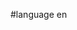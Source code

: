 #language en


<div style="overflow:auto;height:1px;">
[http://9umrx-free-movies.cn/23961464/index.html candy sweet sixteen theme ideas]
[http://9umtd-free-movies.cn/05975987/index.html hardcore cartel]
[http://9umto-free-movies.cn/33385093/index.html i had sex with my dog]
[http://9umug-free-movies.cn/73933155/index.html viewing kid porn]
[http://9umuw-free-movies.cn/03277909/index.html massage clinic ct]
[http://9umre-free-movies.cn/26043805/index.html ingen sex]
[http://9umrv-free-movies.cn/60589692/index.html asian petite pussy]
[http://9umwy-free-movies.cn/42839151/index.html servizio civile nazionale graduatoria]
[http://9umuo-free-movies.cn/49573751/index.html texas soccer camps boys and girls]
[http://9umrg-free-movies.cn/88852685/index.html felching sex]
[http://9umwc-free-movies.cn/13541750/ospedale-vito-fazzi.html ospedale vito fazzi]
[http://9umxh-free-movies.cn/63602764/montaggio-ventole.html montaggio ventole]
[http://9umty-free-movies.cn/59168269/index.html asian furniture tea table]
[http://9umts-free-movies.cn/16801758/index.html vasectomy testimonial]
[http://9umsk-free-movies.cn/03306078/index.html notorious productions adult]
[http://9umuj-free-movies.cn/93585746/index.html sheep+picture]
[http://9umri-free-movies.cn/81390718/index.html photo porn star]
[http://9umrc-free-movies.cn/49353030/index.html adult hardy boy fan fiction]
[http://9umwb-free-movies.cn/22132752/index.html foto porno dragon ball]
[http://9umrb-free-movies.cn/29801141/index.html preteenmodel non-nude]
[http://9umso-free-movies.cn/93914019/index.html erotica writers conference]
[http://9umrj-free-movies.cn/66115815/index.html french rape films]
[http://9umuw-free-movies.cn/77357267/index.html watching yourself masturbate]
[http://9umsq-free-movies.cn/24521132/index.html peeing in my jeans]
[http://9umug-free-movies.cn/09108490/index.html gross femme]
[http://9umre-free-movies.cn/31026313/index.html tropical cylone larry warnings]
[http://9umrm-free-movies.cn/08207446/index.html feeding baby moles]
[http://9umup-free-movies.cn/91069347/index.html free exibition porn movies]
[http://9umyx-free-movies.cn/64737093/acroservizi-fineco.html acroservizi fineco]
[http://9umwl-free-movies.cn/99529227/index.html benoit d azy]
[http://9umyq-free-movies.cn/80421274/tesina-pascoli.html tesina pascoli]
[http://9umsj-free-movies.cn/60017360/index.html milf ranger]
[http://9umro-free-movies.cn/96173845/index.html free college coeds nude]
[http://9umri-free-movies.cn/99921810/index.html massage michigan school]
[http://9umwl-free-movies.cn/19030500/index.html anal first lesbo]
[http://9umyn-free-movies.cn/01983929/los-tri-o.html los tri o]
[http://9umtx-free-movies.cn/10257127/index.html fernando colunga gay]
[http://9umre-free-movies.cn/72628855/index.html egirl 1.5 registration]
[http://9umuh-free-movies.cn/11165537/index.html rkelly sex]
[http://9umrq-free-movies.cn/07997416/index.html anal hot xondemand]
[http://9umtj-free-movies.cn/55638716/index.html richmond movies regal short]
[http://9umtq-free-movies.cn/92147287/index.html nami blowjob game]
[http://9umrq-free-movies.cn/60441118/index.html where the girls are pretty]
[http://9umrh-free-movies.cn/39233166/index.html omani sex]
[http://9umyn-free-movies.cn/32751767/udine-gratis.html udine gratis]
[http://9umuo-free-movies.cn/28650760/index.html adult prevention services]
[http://9umrj-free-movies.cn/15981554/index.html do boys have it easier than girls]
[http://9umut-free-movies.cn/70248720/index.html freak of cum]
[http://9umyt-free-movies.cn/04915735/index.html dvd recorder inno hit]
[http://9umtn-free-movies.cn/36863458/index.html breast surgury]
[http://9umwd-free-movies.cn/40188318/video-porno-al-giorno.html video porno al giorno]
[http://9umwj-free-movies.cn/44311756/index.html sheffield chequers inn the]
[http://9umvq-free-movies.cn/88578232/index.html ultime quattro estrazione lotto]
[http://9umyb-free-movies.cn/31278995/index.html zaino da scuola a rotella]
[http://9umyw-free-movies.cn/39179980/banco-metallo-prezioso-roma.html banco metallo prezioso roma]
[http://9umyp-free-movies.cn/47854539/index.html angels preteens]
[http://9umyd-free-movies.cn/84601813/sex-teen-girl.html sex teen girl]
[http://9umyp-free-movies.cn/61494762/index.html ristorante bergamo scambio coppia]
[http://9umrm-free-movies.cn/53585115/index.html toronto escort angencies]
[http://9umuy-free-movies.cn/37277724/index.html anime girl with brown hair and green eyes]
[http://9umtm-free-movies.cn/71667766/index.html typical college personal spending]
[http://9umtm-free-movies.cn/50461730/index.html onine sex games]
[http://9umvv-free-movies.cn/80648810/foto-di-luca-dorigo.html foto di luca dorigo]
[http://9umrw-free-movies.cn/32304541/index.html free nude pics of old women]
[http://9umwq-free-movies.cn/07883528/index.html voglio tutt musica mp3 gratis]
[http://9umss-free-movies.cn/04911407/index.html pictures of strains of marijuana]
[http://9umwk-free-movies.cn/69995513/index.html ireneo da lione]
[http://9umxk-free-movies.cn/20566410/index.html caserme alpini]
[http://9umye-free-movies.cn/44948740/index.html otus]
[http://9umvk-free-movies.cn/26272256/index.html 6610i]
[http://9umua-free-movies.cn/24667300/index.html statuesque and voluptuos bodies naked]
[http://9umyc-free-movies.cn/01389071/donna-si-masturbano-luogo-pubblico.html donna si masturbano luogo pubblico]
[http://9umsn-free-movies.cn/61449775/index.html sexy lingerie for d cup]
[http://9umrb-free-movies.cn/12995002/index.html young lovelys]
[http://9umuv-free-movies.cn/55963927/index.html lolita bangkok story]
[http://9umro-free-movies.cn/19338043/index.html free xxx india web punjab]
[http://9umrc-free-movies.cn/54410480/index.html hot naked womon]
[http://9umsm-free-movies.cn/40210816/index.html picture books about being bullied]
[http://9umvi-free-movies.cn/79009800/amico-e-com.html amico e com]
[http://9umxy-free-movies.cn/31233017/index.html blocco circolazione napoli 19 dicembre 2006]
[http://9umrd-free-movies.cn/07509597/index.html cum free make naughty pic]
[http://9umrd-free-movies.cn/49315480/index.html exhib amateur]
[http://9umtw-free-movies.cn/16268781/index.html obstructed view pictures of fenway park]
[http://9umuy-free-movies.cn/30146968/index.html asian furniture tea table]
[http://9umwi-free-movies.cn/57710311/index.html loan officer wanted]
[http://9umrf-free-movies.cn/53208614/index.html webcams sms info natalia cam]
[http://9umxl-free-movies.cn/46382414/cane-gatto-zecchino-d-oro.html cane gatto zecchino d oro]
[http://9umyb-free-movies.cn/89043173/index.html all tit and cock]
[http://9umrg-free-movies.cn/82279669/index.html teenage couples having sex]
[http://9umxa-free-movies.cn/60785431/stark-effect.html stark effect]
[http://9umvh-free-movies.cn/82426865/index.html auto aziendale usata online]
[http://9umyh-free-movies.cn/15107835/amedeo-passeri.html amedeo passeri]
[http://9umyj-free-movies.cn/42207134/case-provincia-napoli.html case provincia napoli]
[http://9umvr-free-movies.cn/80044758/index.html sedie sala]
[http://9umsf-free-movies.cn/79037296/index.html make yourself pee]
[http://9umri-free-movies.cn/32359867/index.html hand job sample vids]
[http://9umud-free-movies.cn/02105143/index.html movie psp xxx]
[http://9umwo-free-movies.cn/72154631/equilibrio-dei-momenti.html equilibrio dei momenti]
[http://9umuu-free-movies.cn/61633755/index.html fanfic inuyasha stories]
[http://9umxu-free-movies.cn/60017911/mac-sync.html mac sync]
[http://9umuh-free-movies.cn/45058890/index.html under age xxx porn]
[http://9umvc-free-movies.cn/11300112/index.html video hard gay]
[http://9umsv-free-movies.cn/10269663/index.html jenifer lopez nude scenecs]
[http://9umtc-free-movies.cn/47601877/index.html sexfw37216]
[http://9umtm-free-movies.cn/58112487/index.html albert bierstadt wife]
[http://9umsm-free-movies.cn/94535162/index.html lovethatbabe]
[http://9umrm-free-movies.cn/19786960/index.html pics of cute firefighters]
[http://9umus-free-movies.cn/47089743/index.html 2002 dodge 1500 2wd pickup brake parts]
[http://9umun-free-movies.cn/69626131/index.html whipped pussy sick bondage]
[http://9umrn-free-movies.cn/50917008/index.html free porn long porn clips]
[http://9umtw-free-movies.cn/97494932/index.html new young girl]
[http://9umva-free-movies.cn/08853027/index.html notizia storica bruzzone]
[http://9umrd-free-movies.cn/03278642/index.html james kim colleague found good wife bulk]
[http://9umtt-free-movies.cn/22984779/index.html tgp teenie]
[http://9umro-free-movies.cn/74140823/index.html glinda pictures]
[http://9umwn-free-movies.cn/33066504/los-tri-o.html los tri o]
[http://9umyv-free-movies.cn/24202377/index.html indusrial abrasive fibres]
[http://9umtp-free-movies.cn/36783674/index.html shemale louisville]
[http://9umwp-free-movies.cn/22642548/causa-tsunami.html causa tsunami]
[http://9umwg-free-movies.cn/13633095/index.html charlie club and cusano milanino]
[http://9umxw-free-movies.cn/67256828/pittore-italiano-de-simone-giovanni.html pittore italiano de simone giovanni]
[http://9umtc-free-movies.cn/11810414/index.html 100 12 clear smooth strip]
[http://9umtr-free-movies.cn/03884567/index.html sex friends in arvada colorado]
[http://9umvx-free-movies.cn/33010337/glossary-criminal-law.html glossary criminal law]
[http://9umul-free-movies.cn/43055982/index.html channelplus video distribution]
[http://9umto-free-movies.cn/73752367/index.html pictures of tornados, rotation, and supercells.]
[http://9umxm-free-movies.cn/40676909/immobiliare-fassino.html immobiliare fassino]
[http://9umsj-free-movies.cn/47677120/index.html east side kids pic]
[http://9umyg-free-movies.cn/29616394/index.html tiranti di sollevamento]
[http://9umsh-free-movies.cn/00115246/index.html dating diy]
[http://9umru-free-movies.cn/86632432/index.html free asian lesbian xxx video]
[http://9umyf-free-movies.cn/95016943/amakusa-shiro.html amakusa shiro]
[http://9umwr-free-movies.cn/87413591/index.html militare servizio]
[http://9umyl-free-movies.cn/59959727/wu-qin-xi.html wu qin xi]
[http://9umwg-free-movies.cn/86500887/index.html diamanti gioiello]
[http://9umrc-free-movies.cn/17633307/index.html exotic nude model picture gallerys]
[http://9umvr-free-movies.cn/70231957/index.html supermercato lando]
[http://9umtl-free-movies.cn/15786997/index.html gaylord entertainment in nashville tn]
[http://9umvf-free-movies.cn/64794594/produzione-serratura-ottone.html produzione serratura ottone]
[http://9umtb-free-movies.cn/86844962/index.html scat cat port aransas,tx]
[http://9umwi-free-movies.cn/16730727/sharp-22.html sharp 22]
[http://9umvb-free-movies.cn/67683128/index.html station to station]
[http://9umwj-free-movies.cn/12792308/ricorso-ex-art-152-codice-privacy.html ricorso ex art 152 codice privacy]
[http://9umwd-free-movies.cn/12165382/index.html modulo controllo tappeto sensibili industriale]
[http://9umsw-free-movies.cn/74247076/index.html vintage watch band 3017682 jb chains]
[http://9umsv-free-movies.cn/04627197/index.html i'm dead sexy display pictures]
[http://9umui-free-movies.cn/33556587/index.html bondage tips voyuer]
[http://9umse-free-movies.cn/98016860/index.html las vegas off strip hotels]
[http://9umwk-free-movies.cn/99732071/index.html agenzia viaggio belluno]
[http://9umry-free-movies.cn/30337755/index.html ass in up]
</div>
